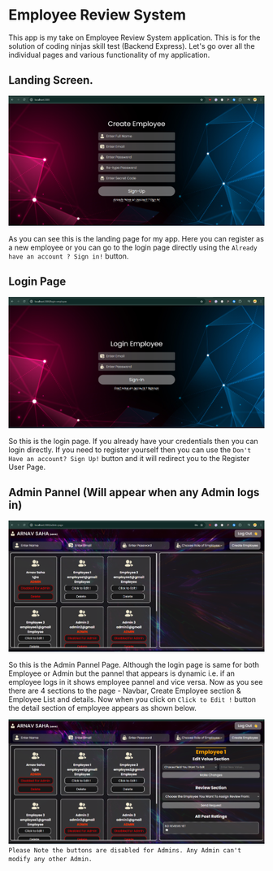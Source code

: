 # Employee Review System

This app is my take on Employee Review System application. This is for the solution of coding ninjas skill test (Backend Express).
Let's go over all the individual pages and various functionality of my application.

## Landing Screen.
![Landing Page](./assets/Readme/image1.png)

As you can see this is the landing page for my app. Here you can register as a new employee or you can go to the login page directly using the `Already have an account ? Sign in!` button.

## Login Page
![Login Page](./assets/Readme/image2.png)

So this is the login page. If you already have your credentials then you can login directly. If you need to register yourself then you can use the `Don't Have an account? Sign Up!` button and it will redirect you to the Register User Page.

## Admin Pannel (Will appear when any Admin logs in)
![Admin Pannel](./assets/Readme/image3.png)

So this is the Admin Pannel Page. Although the login page is same for both Employee or Admin but the pannel that appears is dynamic i.e. if an employee logs in it shows employee pannel and vice versa.
Now as you see there are 4 sections to the page - Navbar, Create Employee section & Employee List and details.
Now when you click on `Click to Edit !` button the detail section of employee appears as shown below.

![Employee Details](./assets/Readme/image4.png)
`Please Note the buttons are disabled for Admins. Any Admin can't modify any other Admin.`
